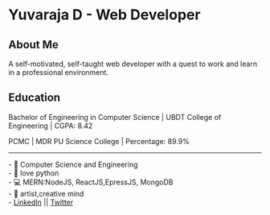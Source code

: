 <!DOCTYPE html>
<html>
<head>
   
  
</head>
<body>
    <div class="header">
        <h1>Yuvaraja D - Web Developer</h1>
    </div>
    <div class="container">
        <div class="card">
            <h2>About Me</h2>
            <p>
                A self-motivated, self-taught web developer with a quest to work and learn in a professional environment.
            </p>
        </div>
        <div class="card">
            <h2>Education</h2>
            <p>
                Bachelor of Engineering in Computer Science | UBDT College of Engineering | CGPA: 8.42
            </p>
            <p>
                PCMC | MDR PU Science College | Percentage: 89.9%
            </p>
        </div>
        <!-- Add more cards for Internship, Projects, Participations, Skills, Hobbies, etc. -->
    </div>
   <hr>
- 🌱 Computer Science and Engineering <br>
- 🐍 love python<br>
- 💻 MERN:NodeJS, ReactJS,EpressJS, MongoDB<br>
- 🎨 artist,creative mind<br>
- <a href="https://www.linkedin.com/in/yuvaraja-d/" >LinkedIn</a> || <a href="https://twitter.com/Yuvaraj_D_" > Twitter </a>

</body>
</html>
